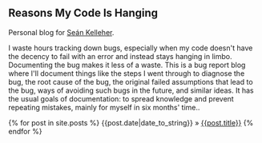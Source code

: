 Reasons My Code Is Hanging
--------------------------

Personal blog for [Seán Kelleher](https://twitter.com/eZanmoto).

I waste hours tracking down bugs, especially when my code doesn't have the decency to fail with an error and instead stays hanging in limbo. Documenting the bug makes it less of a waste. This is a bug report blog where I'll document things like the steps I went through to diagnose the bug, the root cause of the bug, the original failed assumptions that lead to the bug, ways of avoiding such bugs in the future, and similar ideas. It has the usual goals of documentation: to spread knowledge and prevent repeating mistakes, mainly for myself in six months' time..

{% for post in site.posts %}
{{post.date|date_to_string}} &raquo; [{{post.title}}]({{post.url}})
{% endfor %}
